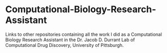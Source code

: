# Computational-Biology-Research-Assistant
Links to other repositories containing all the work I did as a Computational Biology Research Assistant in the Dr. Jacob D. Durrant Lab of Computational Drug Discovery, University of Pittsburgh. 
